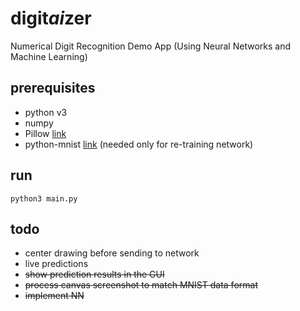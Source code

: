 # digit*ai*zer
Numerical Digit Recognition Demo App (Using Neural Networks and Machine Learning)

## prerequisites

* python v3
* numpy
* Pillow [link](https://github.com/python-pillow/Pillow)
* python-mnist [link](https://github.com/sorki/python-mnist) (needed only for re-training network)

## run
```
python3 main.py
```

## todo
* center drawing before sending to network
* live predictions
* ~~show prediction results in the GUI~~
* ~~process canvas screenshot to match MNIST data format~~
* ~~implement NN~~
